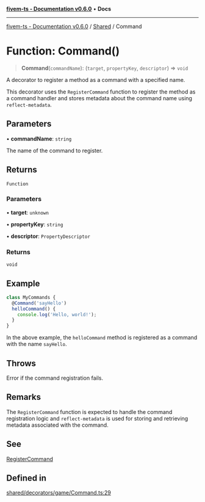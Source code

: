 [**fivem-ts - Documentation v0.6.0**](../../../README.md) • **Docs**

***

[fivem-ts - Documentation v0.6.0](../../../README.md) / [Shared](../README.md) / Command

# Function: Command()

> **Command**(`commandName`): (`target`, `propertyKey`, `descriptor`) => `void`

A decorator to register a method as a command with a specified name.

This decorator uses the `RegisterCommand` function to register the method as a command handler
and stores metadata about the command name using `reflect-metadata`.

## Parameters

• **commandName**: `string`

The name of the command to register.

## Returns

`Function`

### Parameters

• **target**: `unknown`

• **propertyKey**: `string`

• **descriptor**: `PropertyDescriptor`

### Returns

`void`

## Example

```ts
class MyCommands {
  @Command('sayHello')
  helloCommand() {
    console.log('Hello, world!');
  }
}
```

In the above example, the `helloCommand` method is registered as a command with the name `sayHello`.

## Throws

Error if the command registration fails.

## Remarks

The `RegisterCommand` function is expected to handle the command registration logic
and `reflect-metadata` is used for storing and retrieving metadata associated with the command.

## See

[RegisterCommand](https://docs.fivem.net/natives/?_0x5FA79B0F)

## Defined in

[shared/decorators/game/Command.ts:29](https://github.com/Purpose-Dev/fivem-ts/blob/main/src/shared/decorators/game/Command.ts#L29)
